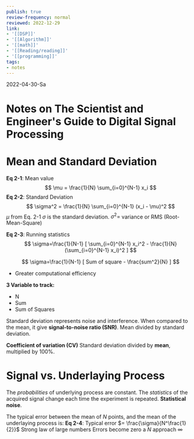 ```yaml
---
publish: true
review-frequency: normal
reviewed: 2022-12-29
link:
- '[[DSP]]'
- '[[Algorithm]]'
- '[[math]]'
- '[[Reading/reading]]'
- '[[programming]]'
tags:
- notes
---
```

2022-04-30-Sa

# Notes on The Scientist and Engineer's Guide to Digital Signal Processing

# Mean and Standard Deviation
**Eq 2-1**: Mean value
$$
\mu = \frac{1}{N} \sum_{i=0}^{N-1} x_i
$$
**Eq 2-2**: Standard Deviation
$$
\sigma^2 = \frac{1}{N} \sum_{i=0}^{N-1} (x_i - \mu)^2
$$
$\mu$ from Eq. 2-1
$\sigma$ is the standard deviation.
$\sigma^2=$  variance or RMS (Root-Mean-Square)

**Eq 2-3**: Running statistics
$$
\sigma=\frac{1}{N-1} [ \sum_{i=0}^{N-1} x_i^2 - \frac{1}{N}(\sum_{i=0}^{N-1} x_i)^2 ]
$$

$$
\sigma=\frac{1}{N-1} [ Sum of square - \frac{sum^2}{N} ]
$$
- Greater computational efficiency

**3 Variable to track:**
- N
- Sum
- Sum of Squares

Standard deviation represents noise and interference. When compared to the mean, it give **signal-to-noise ratio (SNR)**. Mean divided by standard deviation.

**Coefficient of variation (CV)** Standard deviation divided by **mean**, multiplied by 100%. 

# Signal vs. Underlaying Process
The *probabilities* of underlying process are constant.
The *statistics* of the acquired signal change each time the experiment is repeated. **Statistical noise**.

The typical error between the mean of *N* points, and the mean of the underlaying process is:
**Eq 2-4**: 
Typical error $= \frac{\sigma}{N^\frac{1}{2}}$
Strong law of large numbers
Errors become zero a *N* approach $\infty$

